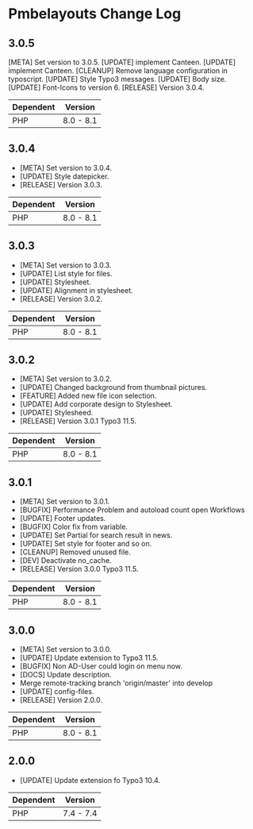# Pmbelayouts Change Log

## 3.0.5

[META] Set version to 3.0.5.
[UPDATE] implement Canteen.
[UPDATE] implement Canteen.
[CLEANUP] Remove language configuration in typoscript.
[UPDATE] Style Typo3 messages.
[UPDATE] Body size.
[UPDATE] Font-Icons to version 6.
[RELEASE] Version 3.0.4.

| Dependent | Version   |
|-----------|-----------|
| PHP       | 8.0 - 8.1 |

## 3.0.4

* [META] Set version to 3.0.4.
* [UPDATE] Style datepicker.
* [RELEASE] Version 3.0.3.

| Dependent | Version   |
|-----------|-----------|
| PHP       | 8.0 - 8.1 |

## 3.0.3

* [META] Set version to 3.0.3.
* [UPDATE] List style for files.
* [UPDATE] Stylesheet.
* [UPDATE] Alignment in stylesheet.
* [RELEASE] Version 3.0.2.

| Dependent | Version   |
|-----------|-----------|
| PHP       | 8.0 - 8.1 |

## 3.0.2

* [META] Set version to 3.0.2.
* [UPDATE] Changed background from thumbnail pictures.
* [FEATURE] Added new file icon selection.
* [UPDATE] Add corporate design to Stylesheet.
* [UPDATE] Stylesheed.
* [RELEASE] Version 3.0.1 Typo3 11.5.

| Dependent | Version   |
|-----------|-----------|
| PHP       | 8.0 - 8.1 |

## 3.0.1

* [META] Set version to 3.0.1.
* [BUGFIX] Performance Problem and autoload count open Workflows
* [UPDATE] Footer updates.
* [BUGFIX] Color fix from variable.
* [UPDATE] Set Partial for search result in news.
* [UPDATE] Set style for footer and so on.
* [CLEANUP] Removed unused file.
* [DEV] Deactivate no_cache.
* [RELEASE] Version 3.0.0 Typo3 11.5.

| Dependent | Version   |
|-----------|-----------|
| PHP       | 8.0 - 8.1 |

## 3.0.0

* [META] Set version to 3.0.0.
* [UPDATE] Update extension to Typo3 11.5.
* [BUGFIX] Non AD-User could login on menu now.
* [DOCS] Update description.
* Merge remote-tracking branch 'origin/master' into develop
* [UPDATE] config-files.
* [RELEASE] Version 2.0.0.

| Dependent | Version   |
|-----------|-----------|
| PHP       | 8.0 - 8.1 |

## 2.0.0

- [UPDATE] Update extension fo Typo3 10.4.

| Dependent | Version   |
|-----------|-----------|
| PHP       | 7.4 - 7.4 |